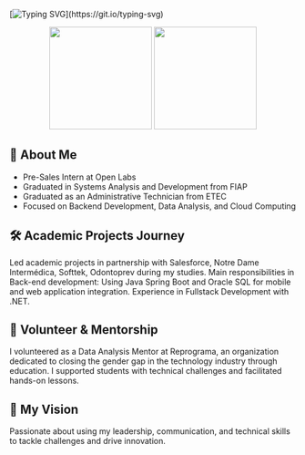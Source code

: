 [![Typing SVG](https://readme-typing-svg.demolab.com?font=lucila+console&pause=1000&color=ffffff&center=false&vCenter=false&repeat=true&width=435&lines=Hi%2C+There!;I'm+Sara+Sousa!;Welcome+to+my+GitHub!)](https://git.io/typing-svg)


<div align="center">
    <img height="180em" src="https://github-readme-stats-sigma-five.vercel.app/api?username=sousa-sara&hide=issues&show_icons=true&theme=dark">
    <img height="180em" src="https://github-readme-stats.vercel.app/api/top-langs/?username=sousa-sara&hide=Jupyter%20Notebook,GDScript,VHDL,verilog,Systemverilog,TeX,shell,css&layout=compact&langs_count=10&theme=dark">
</div>

## 👤 **About Me**
- Pre-Sales Intern at Open Labs
- Graduated in Systems Analysis and Development from FIAP
- Graduated as an Administrative Technician from ETEC
- Focused on Backend Development, Data Analysis, and Cloud Computing

 ## 🛠️ Academic Projects Journey
Led academic projects in partnership with Salesforce, Notre Dame Intermédica, Softtek, Odontoprev during my studies.
Main responsibilities in Back-end development: Using Java Spring Boot and Oracle SQL for mobile and web application integration.
Experience in Fullstack Development with .NET.

## 🌱 Volunteer & Mentorship
I volunteered as a Data Analysis Mentor at Reprograma, an organization dedicated to closing the gender gap in the technology industry through education. I supported students with technical challenges and facilitated hands-on lessons.

## 🎯 My Vision
Passionate about using my leadership, communication, and technical skills to tackle challenges and drive innovation.
